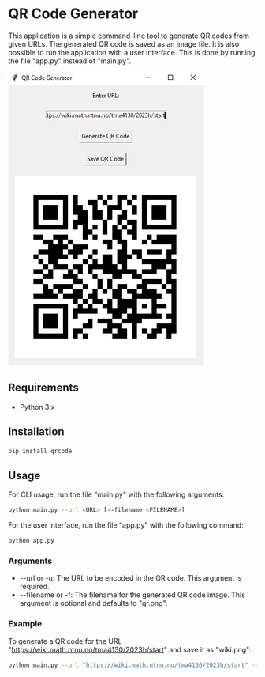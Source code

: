 # QR Code Generator
This application is a simple command-line tool to generate QR codes from given URLs. The generated QR code is saved as an image file. It is also possible to run the application with a user interface. This is done by running the file "app.py" instead of "main.py".

![UI](ui.png)

## Requirements
* Python 3.x


## Installation
```bash
pip install qrcode 
```

## Usage
For CLI usage, run the file "main.py" with the following arguments:
```bash
python main.py --url <URL> [--filename <FILENAME>]
```
For the user interface, run the file "app.py" with the following command:
```bash
python app.py
```

### Arguments
* --url or -u: The URL to be encoded in the QR code. This argument is required.
* --filename or -f: The filename for the generated QR code image. This argument is optional and defaults to "qr.png".

### Example
To generate a QR code for the URL "https://wiki.math.ntnu.no/tma4130/2023h/start" and save it as "wiki.png":
```bash
python main.py --url "https://wiki.math.ntnu.no/tma4130/2023h/start" --filename "wiki.png"
```
